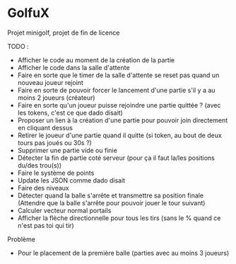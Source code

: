 # GolfuX
Projet minigolf, projet de fin de licence

TODO :
- Afficher le code au moment de la création de la partie
- Afficher le code dans la salle d'attente
- Faire en sorte que le timer de la salle d'attente se reset pas quand un nouveau joueur rejoint
- Faire en sorte de pouvoir forcer le lancement d'une partie s'il y a au moins 2 joueurs (créateur)
- Faire en sorte qu'un joueur puisse rejoindre une partie quittée ? (avec les tokens, c'est ce que dado disait)
- Proposer un lien à la création d'une partie pour pouvoir join directement en cliquant dessus
- Retirer le joueur d'une partie quand il quitte (si token, au bout de deux tours pas joués ou 30s ?)
- Supprimer une partie vide ou finie
- Détecter la fin de partie coté serveur (pour ça il faut la/les positions du/des trou(s))
- Faire le système de points
- Update les JSON comme dado disait
- Faire des niveaux
- Détecter quand la balle s'arrête et transmettre sa position finale (Attendre que la balle s'arrête pour pouvoir jouer le tour suivant)
- Calculer vecteur normal portails
- Afficher la flèche directionnelle pour tous les tirs (sans le % quand ce n'est pas toi qui tir)

Problème
- Pour le placement de la première balle (parties avec au moins 3 joueurs)
